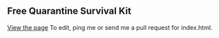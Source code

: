 ## Free Quarantine Survival Kit
[View the page](https://mitch3b.github.io/Quarantine/)
To edit, ping me or send me a pull request for index.html.

